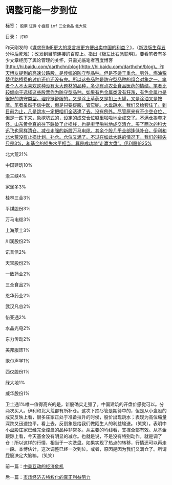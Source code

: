# 调整可能一步到位

标签： `股票` `证券` `小盘股` `imf` `三全食品` `北大荒` 

目录： `打印`

昨天刚发的《[谋求在IMF更大的发言权更方便出卖中国的利益？](http://hi.baidu.com/darthchn/blog/item/b770b8e82aa4a136b90e2d74.html)》，（[新浪版生存五分种后死难](http://hi.baidu.com/darthchn/blog/item/b770b8e82aa4a136b90e2d74.html)）；改发到目前连接的百度上。指出《[极左比右派聪](http://hi.baidu.com/darthchn/blog/item/e7a4e8dbf31a47d2b7fd4858.html)明》。要看笔者有多少文章经历了舆论管理的关怀，只需光临笔者百度博客[http://hi.baidu.com/darthchn/blog](http://hi.baidu.com/darthchn/blog)。昨天博友提到的高速公路股，是传统的防守型品种。但是不适于重仓。另外，燃油税替代路桥费的讨价还价还没有完。所以这些品种是防守型品种的组合对象之一。笔者个人不太喜欢这种没有太大题材的品种，多少有点农业食品医药的情结。笔者比较倾向于选择这些股票作为防守型品种。如果有色金属类没有狂涨，有色金属也是很好的防守类型。理疗挺舒服的，又是涂上草药又是扣上火罐，又是涂油又是按摩。笔者虽然不信中医，但是只要舒服，管它呢。大盘跳水，我们又给套住了。到目前为止，凡是跳水一定把咱们全活逮了去。没有例外。尽管原来有不少空仓位，但是一跌下来，象挖坑式的，设定的成交仓位噼里啪啦地全成交了。不满仓挨套才怪。山东黄金真的往下跌破了止损线，也是噼里啪啦地成交清仓。买了两次的科大迅飞也同样清仓。减仓走强的新股万马电缆。其余个股几乎全部逢低补仓。伊利和北大荒没有止损计划，补仓。仓位又满了。不过在如此大跌的情况下，我们的损失只是3%，和基金的损失水平相当，算是成功地“走赢大盘”。伊利股份25%

北大荒21%

中国建筑10%

渝三峡4%

家润多3%

桂林三金3%

平煤股份3%

万马电缆3%

上海莱士3%

川润股份2%

诺普信2%

天宝股份2%

一致药业2%

三全食品2%

恩华药业2%

武汉凡谷2%

怡亚通2%

水晶光电2%

东力传动2%

美邦服饰1%

歌尔声学1%

西仪股份1%

绿大地1%

威华股份1%

卫士通1%唯一值得高兴的是，新股确实走强了。中国建筑的开盘价感觉可以。分两次买入。伊利和北大荒都有所补仓。这次下跌尽管是期待中的，但是从小盘股的成交反映上看，很多庄家正处于准备拉升的时侯，股价出现跳水；表现为高位缩量深跌又迅速拉平。看上去，反倒象是给我们做陌生人的利益输送。（笑笑）。表明中小盘股庄家已经完全控盘的品种非常多。从主要的均线看，支撑全部有效。从基金跟踪上看，今天基金没有明显的减仓。也就是说，不是没有特别动作，就是调了仓！所以这样的行情，相当于一次洗盘。如果实现了热点的转移，行情还可以再走一段。本博估计，这次调整已经一次到位。或者，原因是因为我们又满仓了。所谓屁股决定大脑嘛。（笑笑）

前一篇：[中美互动的经济危机](../../../2009/7/29/中美互动的经济危机.md)

后一篇：[市场经济去特权化的真正利益阻力](../../../2009/7/29/市场经济去特权化的真正利益阻力.md)